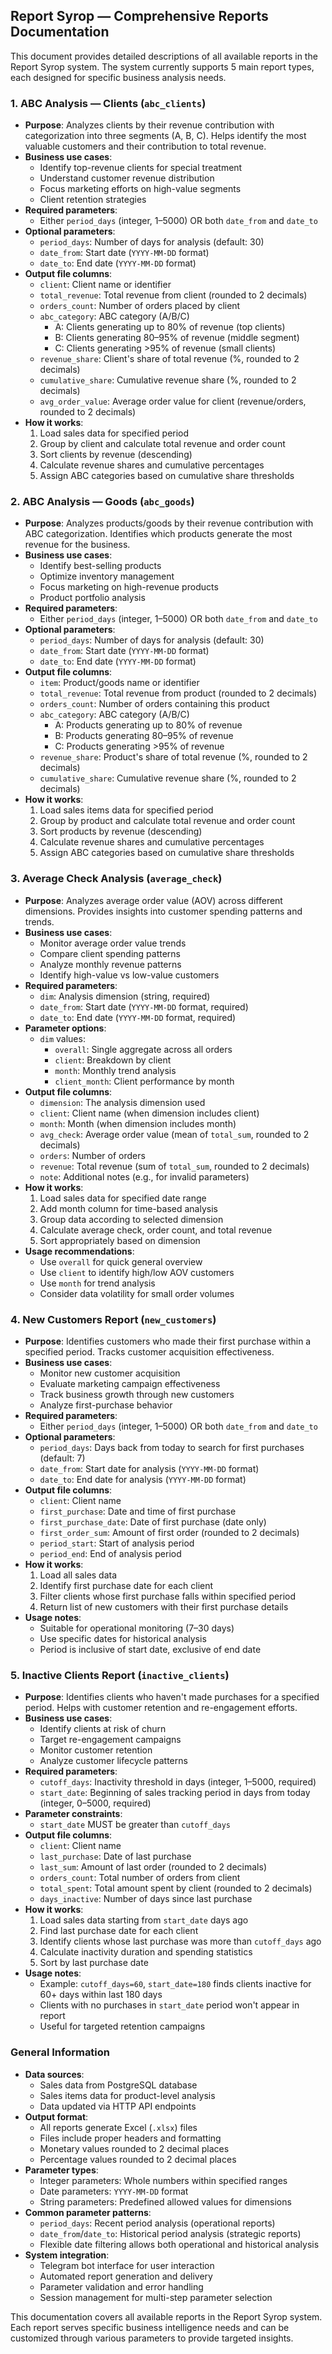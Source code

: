 ## Report Syrop — Comprehensive Reports Documentation

This document provides detailed descriptions of all available reports in the Report Syrop system.
The system currently supports 5 main report types, each designed for specific business analysis needs.

### 1. ABC Analysis — Clients (`abc_clients`)

- **Purpose**: Analyzes clients by their revenue contribution with categorization into three segments (A, B, C). Helps identify the most valuable customers and their contribution to total revenue.
- **Business use cases**:
  - Identify top-revenue clients for special treatment
  - Understand customer revenue distribution
  - Focus marketing efforts on high-value segments
  - Client retention strategies
- **Required parameters**:
  - Either `period_days` (integer, 1–5000) OR both `date_from` and `date_to`
- **Optional parameters**:
  - `period_days`: Number of days for analysis (default: 30)
  - `date_from`: Start date (`YYYY-MM-DD` format)
  - `date_to`: End date (`YYYY-MM-DD` format)
- **Output file columns**:
  - `client`: Client name or identifier
  - `total_revenue`: Total revenue from client (rounded to 2 decimals)
  - `orders_count`: Number of orders placed by client
  - `abc_category`: ABC category (A/B/C)
    - A: Clients generating up to 80% of revenue (top clients)
    - B: Clients generating 80–95% of revenue (middle segment)
    - C: Clients generating >95% of revenue (small clients)
  - `revenue_share`: Client's share of total revenue (%, rounded to 2 decimals)
  - `cumulative_share`: Cumulative revenue share (%, rounded to 2 decimals)
  - `avg_order_value`: Average order value for client (revenue/orders, rounded to 2 decimals)
- **How it works**:
  1. Load sales data for specified period
  2. Group by client and calculate total revenue and order count
  3. Sort clients by revenue (descending)
  4. Calculate revenue shares and cumulative percentages
  5. Assign ABC categories based on cumulative share thresholds

### 2. ABC Analysis — Goods (`abc_goods`)

- **Purpose**: Analyzes products/goods by their revenue contribution with ABC categorization. Identifies which products generate the most revenue for the business.
- **Business use cases**:
  - Identify best-selling products
  - Optimize inventory management
  - Focus marketing on high-revenue products
  - Product portfolio analysis
- **Required parameters**:
  - Either `period_days` (integer, 1–5000) OR both `date_from` and `date_to`
- **Optional parameters**:
  - `period_days`: Number of days for analysis (default: 30)
  - `date_from`: Start date (`YYYY-MM-DD` format)
  - `date_to`: End date (`YYYY-MM-DD` format)
- **Output file columns**:
  - `item`: Product/goods name or identifier
  - `total_revenue`: Total revenue from product (rounded to 2 decimals)
  - `orders_count`: Number of orders containing this product
  - `abc_category`: ABC category (A/B/C)
    - A: Products generating up to 80% of revenue
    - B: Products generating 80–95% of revenue
    - C: Products generating >95% of revenue
  - `revenue_share`: Product's share of total revenue (%, rounded to 2 decimals)
  - `cumulative_share`: Cumulative revenue share (%, rounded to 2 decimals)
- **How it works**:
  1. Load sales items data for specified period
  2. Group by product and calculate total revenue and order count
  3. Sort products by revenue (descending)
  4. Calculate revenue shares and cumulative percentages
  5. Assign ABC categories based on cumulative share thresholds

### 3. Average Check Analysis (`average_check`)

- **Purpose**: Analyzes average order value (AOV) across different dimensions. Provides insights into customer spending patterns and trends.
- **Business use cases**:
  - Monitor average order value trends
  - Compare client spending patterns
  - Analyze monthly revenue patterns
  - Identify high-value vs low-value customers
- **Required parameters**:
  - `dim`: Analysis dimension (string, required)
  - `date_from`: Start date (`YYYY-MM-DD` format, required)
  - `date_to`: End date (`YYYY-MM-DD` format, required)
- **Parameter options**:
  - `dim` values:
    - `overall`: Single aggregate across all orders
    - `client`: Breakdown by client
    - `month`: Monthly trend analysis
    - `client_month`: Client performance by month
- **Output file columns**:
  - `dimension`: The analysis dimension used
  - `client`: Client name (when dimension includes client)
  - `month`: Month (when dimension includes month)
  - `avg_check`: Average order value (mean of `total_sum`, rounded to 2 decimals)
  - `orders`: Number of orders
  - `revenue`: Total revenue (sum of `total_sum`, rounded to 2 decimals)
  - `note`: Additional notes (e.g., for invalid parameters)
- **How it works**:
  1. Load sales data for specified date range
  2. Add month column for time-based analysis
  3. Group data according to selected dimension
  4. Calculate average check, order count, and total revenue
  5. Sort appropriately based on dimension
- **Usage recommendations**:
  - Use `overall` for quick general overview
  - Use `client` to identify high/low AOV customers
  - Use `month` for trend analysis
  - Consider data volatility for small order volumes

### 4. New Customers Report (`new_customers`)

- **Purpose**: Identifies customers who made their first purchase within a specified period. Tracks customer acquisition effectiveness.
- **Business use cases**:
  - Monitor new customer acquisition
  - Evaluate marketing campaign effectiveness
  - Track business growth through new customers
  - Analyze first-purchase behavior
- **Required parameters**:
  - Either `period_days` (integer, 1–5000) OR both `date_from` and `date_to`
- **Optional parameters**:
  - `period_days`: Days back from today to search for first purchases (default: 7)
  - `date_from`: Start date for analysis (`YYYY-MM-DD` format)
  - `date_to`: End date for analysis (`YYYY-MM-DD` format)
- **Output file columns**:
  - `client`: Client name
  - `first_purchase`: Date and time of first purchase
  - `first_purchase_date`: Date of first purchase (date only)
  - `first_order_sum`: Amount of first order (rounded to 2 decimals)
  - `period_start`: Start of analysis period
  - `period_end`: End of analysis period
- **How it works**:
  1. Load all sales data
  2. Identify first purchase date for each client
  3. Filter clients whose first purchase falls within specified period
  4. Return list of new customers with their first purchase details
- **Usage notes**:
  - Suitable for operational monitoring (7–30 days)
  - Use specific dates for historical analysis
  - Period is inclusive of start date, exclusive of end date

### 5. Inactive Clients Report (`inactive_clients`)

- **Purpose**: Identifies clients who haven't made purchases for a specified period. Helps with customer retention and re-engagement efforts.
- **Business use cases**:
  - Identify clients at risk of churn
  - Target re-engagement campaigns
  - Monitor customer retention
  - Analyze customer lifecycle patterns
- **Required parameters**:
  - `cutoff_days`: Inactivity threshold in days (integer, 1–5000, required)
  - `start_date`: Beginning of sales tracking period in days from today (integer, 0–5000, required)
- **Parameter constraints**:
  - `start_date` MUST be greater than `cutoff_days`
- **Output file columns**:
  - `client`: Client name
  - `last_purchase`: Date of last purchase
  - `last_sum`: Amount of last order (rounded to 2 decimals)
  - `orders_count`: Total number of orders from client
  - `total_spent`: Total amount spent by client (rounded to 2 decimals)
  - `days_inactive`: Number of days since last purchase
- **How it works**:
  1. Load sales data starting from `start_date` days ago
  2. Find last purchase date for each client
  3. Identify clients whose last purchase was more than `cutoff_days` ago
  4. Calculate inactivity duration and spending statistics
  5. Sort by last purchase date
- **Usage notes**:
  - Example: `cutoff_days=60`, `start_date=180` finds clients inactive for 60+ days within last 180 days
  - Clients with no purchases in `start_date` period won't appear in report
  - Useful for targeted retention campaigns

### General Information

- **Data sources**:
  - Sales data from PostgreSQL database
  - Sales items data for product-level analysis
  - Data updated via HTTP API endpoints
- **Output format**:
  - All reports generate Excel (`.xlsx`) files
  - Files include proper headers and formatting
  - Monetary values rounded to 2 decimal places
  - Percentage values rounded to 2 decimal places
- **Parameter types**:
  - Integer parameters: Whole numbers within specified ranges
  - Date parameters: `YYYY-MM-DD` format
  - String parameters: Predefined allowed values for dimensions
- **Common parameter patterns**:
  - `period_days`: Recent period analysis (operational reports)
  - `date_from`/`date_to`: Historical period analysis (strategic reports)
  - Flexible date filtering allows both operational and historical analysis
- **System integration**:
  - Telegram bot interface for user interaction
  - Automated report generation and delivery
  - Parameter validation and error handling
  - Session management for multi-step parameter selection

This documentation covers all available reports in the Report Syrop system.
Each report serves specific business intelligence needs and can be customized through various parameters to provide targeted insights.

